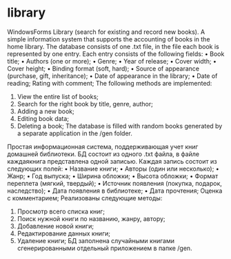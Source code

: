 # library
WindowsForms Library (search for existing and record new books).
A  simple information system that supports the accounting of books in the home library.
The database consists of one .txt file, in the file each book is represented by one entry.
Each entry consists of the following fields:
• Book title;
• Authors (one or more);
• Genre;
• Year of release;
• Cover width;
• Cover height;
• Binding format (soft, hard);
• Source of appearance (purchase, gift, inheritance);
• Date of appearance in the library;
• Date of reading; Rating with comment;
The following methods are implemented:
1. View the entire list of books;
2. Search for the right book by title, genre, author;
3. Adding a new book;
4. Editing book data;
5. Deleting a book;
The database is filled with random books generated by a separate application in the /gen folder.

Простая информационная система, поддерживающая учет книг домашней библиотеки.
БД состоит из одного .txt файла, в файле каждаякнига представлена одной записью.
Каждая запись состоит из следующих полей:
• Название книги;
• Авторы (один или несколько);
• Жанр;
• Год выпуска;
• Ширина обложки;
• Высота обложки;
• Формат переплета (мягкий, твердый);
• Источник появления (покупка, подарок, наследство);
• Дата появления в библиотеке;
• Дата прочтения; Оценка c комментарием;
Реализованы следующие методы:
1. Просмотр всего списка книг;
2. Поиск нужной книги по названию, жанру, автору;
3. Добавление новой книги;
4. Редактирование данных книги;
5. Удаление книги;
БД заполнена случайными книгами сгенерированными отдельный приложением в папке /gen.
